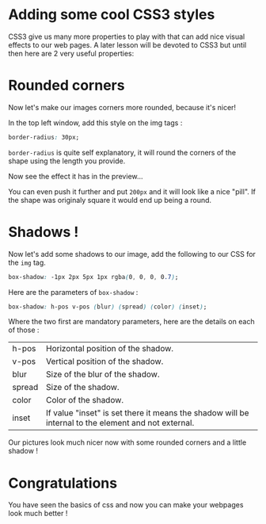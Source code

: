 # Adding some cool CSS3 styles

CSS3 give us many more properties to play with that can add nice visual effects to our web pages. A later lesson will be devoted to CSS3 but until then here are 2 very useful properties:

# Rounded corners

Now let's make our images corners more rounded, because it's nicer!

In the top left window, add this style on the img tags :

```css
border-radius: 30px;
```

`border-radius` is quite self explanatory, it will round the corners of the shape using the length you provide.

Now see the effect it has in the preview...

You can even push it further and put `200px` and it will look like a nice "pill". If the shape was originaly square it would end up being a round.

# Shadows !

Now let's add some shadows to our image, add the following to our CSS for the `img` tag.

```css
box-shadow: -1px 2px 5px 1px rgba(0, 0, 0, 0.7); 
```

Here are the parameters of `box-shadow` :

```css
box-shadow: h-pos v-pos (blur) (spread) (color) (inset);
```

Where the two first are mandatory parameters, here are the details on each of those :

<table>
<tr><td> h-pos </td> <td> Horizontal position of the shadow.</td></tr>
<tr><td> v-pos </td> <td> Vertical position of the shadow.</td></tr>
<tr><td> blur </td> <td> Size of the blur of the shadow.</td></tr>
<tr><td> spread </td> <td> Size of the shadow.</td></tr>
<tr><td> color </td> <td> Color of the shadow.</td></tr>
<tr><td> inset </td> <td> If value "inset" is set there it means the shadow will be internal to the element and not external.</td></tr>
</table>

Our pictures look much nicer now with some rounded corners and a little shadow !


# Congratulations 

You have seen the basics of css and now you can make your webpages look much better !